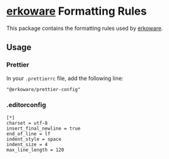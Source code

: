 # [erkoware](https://www.erkoware.de) Formatting Rules

This package contains the formatting rules used by [erkoware](https://www.erkoware.de).

## Usage

### Prettier

In your `.prettierrc` file, add the following line:

```txt
"@erkoware/prettier-config"
```

### .editorconfig

```text
[*]
charset = utf-8
insert_final_newline = true
end_of_line = lf
indent_style = space
indent_size = 4
max_line_length = 120
```
